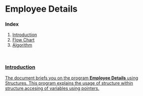 # Employee Details

<h3>Index</h3>
<ol>
<li><a href="#Introduction">Introduction</li>
<li>Flow Chart</li>
<li>Algorithm</li></ol><br>

<h3 id="Introduction">Introduction</h3>
<p>The document briefs you on the program <b>Employee Details</b> using Structures. This program explains the usage of structure within structure,accesing of variables using pointers.
